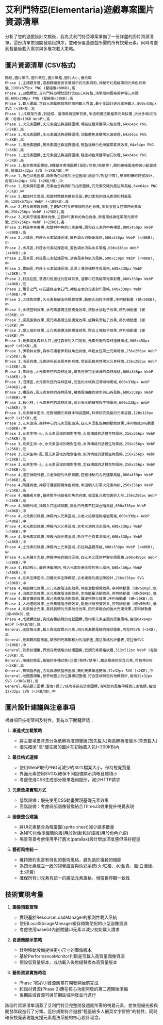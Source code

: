 # 艾利門特亞(Elementaria)遊戲專案圖片資源清單

分析了您的遊戲設計文檔後，我為艾利門特亞專案準備了一份詳盡的圖片資源清單。這份清單依照開發階段排序，並確保覆蓋遊戲所需的所有視覺元素，同時考慮到輕量級載入需求與多層次載入策略。

## 圖片資源清單 (CSV格式)

```
階段,圖片項目,圖片敘述,圖片風格,圖片大小,優先級
Phase 1,主標題背景,遊戲標題畫面背景顯示四元素調和,神秘奇幻風格帶四元素色彩漸變,1200x675px PNG (壓縮後<80KB),高
Phase 1,遊戲標誌,艾利門特亞標誌設計含四元素符號,清晰簡約風格帶神秘元素點綴,600x200px PNG (壓縮後<30KB),高
Phase 1,載入畫面,含四元素動態效果的簡約載入界面,最小化設計適合即時載入,800x450px SVG (<15KB),高
Phase 1,UI框架元素,對話框、選項框與選單背景,半透明魔法風格帶元素紋理,拆分多個UI元素 (每個<10KB WebP),高
Phase 1,火元素圖標,火元素魔法與選擇圖標,明亮紅橙漸變帶火焰紋理,64x64px PNG (<5KB),高
Phase 1,水元素圖標,水元素魔法與選擇圖標,流動藍色漸變帶水波紋理,64x64px PNG (<5KB),高
Phase 1,風元素圖標,風元素魔法與選擇圖標,輕盈淺綠白色漸變帶氣流效果,64x64px PNG (<5KB),高
Phase 1,土元素圖標,土元素魔法與選擇圖標,穩重褐色漸變帶岩石紋理,64x64px PNG (<5KB),高
Phase 1,基本表情圖標組,8種基本表情圖標(協助/同意/拒絕等),簡約線條風格帶微小動畫效果,每個32x32px SVG (<3KB/個),中
Phase 1,角色狀態圖標,顯示角色狀態的小型圖標(施法中/對話中等),簡單明瞭的符號設計,每個24x24px SVG (<2KB/個),中
Phase 1,元素調和圖標,元素結合與調和的指示圖標,四元素交織的魔法陣風格,64x64px PNG (<5KB),中
Phase 2,和諧村全景圖,和諧村整體鳥瞰背景圖,夢幻柔和的四元素調和村莊風格,1200x675px WebP (<100KB),高
Phase 2,村長瑪蒂娜肖像,主要NPC村長瑪蒂娜的角色肖像,年長睿智女性帶四元素服飾,256x256px WebP (<25KB),高
Phase 2,元素守護者奧林肖像,主要NPC奧林的角色肖像,學者風格男性帶風元素特徵,256x256px WebP (<25KB),高
Phase 2,村莊中央廣場,和諧村中央的元素廣場,調和四元素的中央場景,800x450px WebP (<50KB),高
Phase 2,火爐區,村莊火元素試煉區域,暖色調火焰鍛造風格,600x338px WebP (<40KB),中
Phase 2,水井區,村莊水元素試煉區域,藍色調水流與水井風格,600x338px WebP (<40KB),中
Phase 2,風車區,村莊風元素試煉區域,清爽風車與氣流風格,600x338px WebP (<40KB),中
Phase 2,農田區,村莊土元素試煉區域,溫潤土壤與植物生長風格,600x338px WebP (<40KB),中
Phase 2,村民住區,普通村民居住的區域背景,溫馨村莊風格帶元素影響,600x338px WebP (<40KB),低
Phase 2,預言之門,村莊邊緣古老石門,神秘古老的元素封印風格,600x338px WebP (<40KB),中
Phase 2,火球術效果,火元素基礎法術視覺效果,動態火焰粒子效果,序列幀動畫 (總<50KB),中
Phase 2,水流控制效果,水元素基礎法術視覺效果,流動水波粒子效果,序列幀動畫 (總<50KB),中
Phase 2,疾風推動效果,風元素基礎法術視覺效果,旋轉氣流粒子效果,序列幀動畫 (總<50KB),中
Phase 2,塑土成形效果,土元素基礎法術視覺效果,聚合土塊粒子效果,序列幀動畫 (總<50KB),中
Phase 3,元素混亂森林入口,通往森林的入口場景,元素失衡的森林邊緣風格,800x450px WebP (<50KB),高
Phase 3,伊莉絲肖像,森林守護者伊莉絲角色肖像,年輕女性帶土元素特徵,256x256px WebP (<25KB),高
Phase 3,洛恩肖像,元素研究者洛恩角色肖像,學者風格男性帶水元素特徵,256x256px WebP (<25KB),高
Phase 3,焦炭區,火元素失控的森林區域,燒焦但未完全毀滅的森林風格,600x338px WebP (<40KB),中
Phase 3,沼澤區,水元素失控的森林區域,泛濫的水域與沼澤植物風格,600x338px WebP (<40KB),中
Phase 3,嘯風谷,風元素失控的森林區域,被強風扭曲的樹木與山谷風格,600x338px WebP (<40KB),中
Phase 3,石化林,土元素失控的森林區域,部分石化的植物與生物風格,600x338px WebP (<40KB),中
Phase 3,元素樣本圖示,任務相關元素樣本物品圖標,科學研究風格的元素容器,128x128px WebP (<15KB),低
Phase 3,元素漩渦,森林中心的元素混亂漩渦,四元素混亂旋轉的動態效果,序列幀或SVG動畫 (<60KB),中
Phase 3,元素生物-火,火元素區域的敵對生物,火焰構成的活體生物風格,256x256px WebP (<25KB),低
Phase 3,元素生物-水,水元素區域的敵對生物,水流構成的活體生物風格,256x256px WebP (<25KB),低
Phase 3,元素生物-風,風元素區域的敵對生物,氣流構成的活體生物風格,256x256px WebP (<25KB),低
Phase 3,元素生物-土,土元素區域的敵對生物,岩石構成的活體生物風格,256x256px WebP (<25KB),低
Phase 4,遺忘神殿外觀,古老神殿的外部景觀,莊嚴神秘的古代建築風格,800x450px WebP (<50KB),高
Phase 4,阿薩肖像,神殿守護者阿薩角色肖像,半透明人形帶火元素內核,256x256px WebP (<25KB),高
Phase 4,扭曲者肖像,最終對手扭曲者的角色肖像,被混亂元素包裹的人形,256x256px WebP (<25KB),高
Phase 4,神殿外域,神殿入口區域景觀,風化的元素石柱與台階風格,600x338px WebP (<40KB),中
Phase 4,火元素試煉廳,神殿內火元素區域,古老火焰祭壇與熔岩風格,600x338px WebP (<40KB),中
Phase 4,水元素試煉廳,神殿內水元素區域,古老水池與流水風格,600x338px WebP (<40KB),中
Phase 4,風元素試煉廳,神殿內風元素區域,懸浮平台與氣流風格,600x338px WebP (<40KB),中
Phase 4,土元素試煉廳,神殿內土元素區域,石柱與晶體風格,600x338px WebP (<40KB),中
Phase 4,元素融合大廳,神殿中央的融合區域,四元素交匯的神聖空間風格,800x450px WebP (<50KB),中
Phase 4,封印核心,最終決戰場地,強大元素能量匯聚的核心風格,800x450px WebP (<50KB),中
Phase 4,元素法陣圖示,四種元素法陣標記,古老複雜的魔法陣設計,256x256px SVG (<20KB),中
Phase 4,熱能轉化效果,火元素進階法術效果,熱能波動視覺效果,序列幀動畫 (總<50KB),低
Phase 4,治癒之泉效果,水元素進階法術效果,生命能量流動效果,序列幀動畫 (總<50KB),低
Phase 4,聲音傳遞效果,風元素進階法術效果,聲波視覺化效果,序列幀動畫 (總<50KB),低
Phase 4,大地連結效果,土元素進階法術效果,能量根須視覺效果,序列幀動畫 (總<50KB),低
Phase 4,元素融合光束,最終劇情的元素融合效果,四元素融合的強大光束效果,序列幀動畫 (總<80KB),低
Phase 4,成就標誌組,完成各種挑戰的成就圖標,簡約帶元素主題的獎章風格,每個64x64px WebP (<8KB/個),低
General,進度條元素,載入與進度顯示元素,四元素漸變風格的條狀圖案,可拉伸SVG (<5KB),高
General,元素親和指示器,顯示四元素親和力的指示圖,魔法風格的計量表,可拉伸SVG (<10KB),中
General,背景紋理集,界面背景使用的紋理圖案,低調元素風格紋理,512x512px WebP (每個<30KB),低
General,按鈕狀態圖,按鈕的多種狀態(正常/懸停/禁用),魔法風格的交互元素,可拉伸SVG (<5KB),高
General,箭頭指示器,方向與導航指示圖標,簡約元素風格箭頭,32x32px SVG (<2KB),中
General,地圖圖標集,世界地圖上的位置標記圖標,符合區域特色的地標設計,每個32x32px SVG (<3KB/個),低
General,系統提示圖標,警告/提示/成功等系統消息圖標,清晰簡約風格帶輕微元素色調,每個32x32px SVG (<3KB/個),中
```

## 圖片設計建議與注意事項

根據項目技術限制及特性，我有以下關鍵建議：

1. **漸進式加載策略**
   - 將主要場景背景分為低解析度預覽版(首先載入)與高解析度版本(背景載入)
   - 優先確保"高"優先級的圖片在初始載入包(<300KB)內

2. **最佳格式選擇**
   - 使用WebP取代PNG可減少約30%檔案大小，保持視覺質量
   - 界面元素使用SVG以確保不同設備顯示清晰且體積小
   - 考慮使用CSS生成部分簡單幾何圖形，減少HTTP請求

3. **元素效果實現方式**
   - 低階設備：優先使用CSS動畫實現基礎元素效果
   - 高階設備：考慮局部圖像替換結合ThreeJS效果提升視覺表現

4. **圖像整合建議**
   - 將UI元素整合為精靈圖(sprite sheet)減少請求數量
   - 為NPC肖像準備簡約版(用於對話)和詳細版(用於角色介紹)
   - 場景背景考慮使用平行層次(parallax)設計增加深度感但保持輕量

5. **藝術風格統一**
   - 維持簡約但富有特色的藝術風格，避免過於複雜的細節
   - 為四元素建立一致的視覺語言與色彩系統(火:紅橙、水:藍青、風:白淺綠、土:棕黃)
   - 確保所有UI元素有統一的魔法元素風格，增強世界觀一致性

## 技術實現考量

1. **圖像預載管理**
   - 實現基於ResourceLoadManager的預測性載入系統
   - 使用LocalStorageManager緩存頻繁使用的小型圖像資源
   - 考慮使用base64內嵌關鍵UI元素以減少初始載入請求

2. **自適應顯示策略**
   - 針對移動設備提供更小尺寸的圖像版本
   - 基於PerformanceMonitor判斷是否載入高質量圖像資源
   - 預設低質量版本，成功載入後無縫替換為高質量版本

3. **藝術資源實施時程**
   - Phase 1核心UI資源應當在開發開始前完成
   - 和諧村資源(Phase 2)應在核心功能開發的第二週開始準備
   - 後期區域資源可與前期區域開發並行進行

該圖片資源清單涵蓋了艾利門特亞完整開發週期所需的視覺元素，並依照優先級與開發階段進行了分類。這份規劃符合遊戲"輕量級多人網頁文字冒險"的特性，同時確保視覺表現能支援元素魔法系統的核心設計理念。